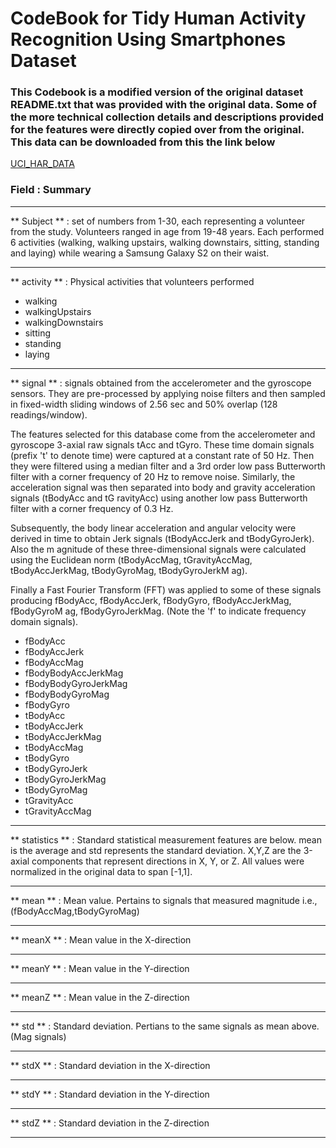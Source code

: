 
# CodeBook for Tidy Human Activity Recognition Using Smartphones Dataset

### This Codebook is a modified version of the original dataset README.txt that was provided with the original data. Some of the more technical collection details and descriptions provided for the features were directly copied over from the original. This data can be downloaded from this the link below
[UCI_HAR_DATA](https://d396qusza40orc.cloudfront.net/getdata%2Fprojectfiles%2FUCI%20HAR%20Dataset.zip)


### Field  : Summary
------
** Subject ** : set of numbers from 1-30, each representing a volunteer from the study. Volunteers ranged in age from 19-48 years. Each performed 6 activities (walking, walking upstairs, walking downstairs, sitting, standing and laying) while wearing a Samsung Galaxy S2
on their waist.

------
** activity ** : Physical activities that volunteers performed
 - walking
 - walkingUpstairs
 - walkingDownstairs
 - sitting
 - standing 
 - laying
------
 ** signal ** : signals obtained from the accelerometer and the gyroscope sensors. They are
 pre-processed by applying noise filters and then sampled in fixed-width sliding windows of 2.56 sec and 50% overlap (128 readings/window).
 
 The features selected for this database come from the accelerometer and gyroscope 3-axial raw signals tAcc and tGyro. These time domain signals (prefix 
't' to denote time) were captured at a constant rate of 50 Hz. Then they were filtered using a median filter and a 3rd order low pass Butterworth filter with a 
corner frequency of 20 Hz to remove noise. Similarly, the acceleration signal was then separated into body and gravity acceleration signals (tBodyAcc and tG
ravityAcc) using another low pass Butterworth filter with a corner frequency of 0.3 Hz. 

Subsequently, the body linear acceleration and angular velocity were derived in time to obtain Jerk signals (tBodyAccJerk and tBodyGyroJerk). Also the m
agnitude of these three-dimensional signals were calculated using the Euclidean norm (tBodyAccMag, tGravityAccMag, tBodyAccJerkMag, tBodyGyroMag, tBodyGyroJerkM
ag). 

Finally a Fast Fourier Transform (FFT) was applied to some of these signals producing fBodyAcc, fBodyAccJerk, fBodyGyro, fBodyAccJerkMag, fBodyGyroM
ag, fBodyGyroJerkMag. (Note the 'f' to indicate frequency domain signals). 

  - fBodyAcc
  - fBodyAccJerk
  - fBodyAccMag
  - fBodyBodyAccJerkMag
  - fBodyBodyGyroJerkMag
  - fBodyBodyGyroMag
  - fBodyGyro
  - tBodyAcc
  - tBodyAccJerk
  - tBodyAccJerkMag
  - tBodyAccMag
  - tBodyGyro
  - tBodyGyroJerk
  - tBodyGyroJerkMag
  - tBodyGyroMag
  - tGravityAcc
  - tGravityAccMag
  
  ------
  ** statistics ** : Standard statistical measurement features are below. mean is the average and std represents the standard deviation. X,Y,Z are the 3-axial components that represent directions in X, Y, or Z. All values were normalized in the original data to span [-1,1].
  
------

** mean ** : Mean value. Pertains to signals that measured magnitude i.e., (fBodyAccMag,tBodyGyroMag)

------

** meanX ** : Mean value in the X-direction

------

** meanY ** : Mean value in the Y-direction
 
------

** meanZ ** : Mean value in the Z-direction

------

** std ** : Standard deviation. Pertians to the same signals as mean above. (Mag signals)

------

** stdX ** : Standard deviation in the X-direction

------

** stdY ** : Standard deviation in the Y-direction

------

** stdZ ** : Standard deviation in the Z-direction

------
  
